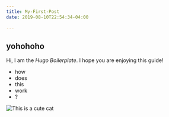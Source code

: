 ```yaml
---
title: My-First-Post
date: 2019-08-10T22:54:34-04:00

---
```

## yohohoho

Hi, I am the _Hugo Boilerplate_. I hope you are enjoying this guide!

* how 
* does
* this
* work
* ?

![This is a cute cat](/uploads/2019/08/12/IMG_5999.jpg)